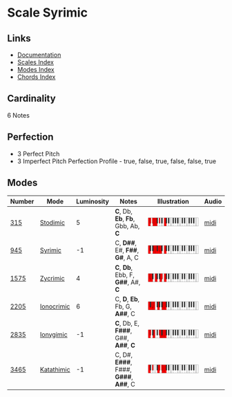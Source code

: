 # Scale Syrimic

## Links

- [Documentation](README.md)
- [Scales Index](Scales.md)
- [Modes Index](Modes.md)
- [Chords Index](Chords.md)

## Cardinality

6 Notes

## Perfection

- 3 Perfect Pitch
- 3 Imperfect Pitch
Perfection Profile - true, false, true, false, false, true

## Modes

| Number | Mode | Luminosity | Notes | Illustration | Audio |
|--------|------|------------|-------|--------------|-------|
| [315](https://ianring.com/musictheory/scales/315) | [Stodimic](ModeStodimic.md) | 5 | **C**, Db, **Eb**, **Fb**, Gbb, Ab, **C** | ![CNaturalStodimic](ModeCNaturalStodimic.png) | [midi](https://github.com/edipermadi/music/blob/main/docs/ModeCNaturalStodimic.mid?raw=true) | 
| [945](https://ianring.com/musictheory/scales/945) | [Syrimic](ModeSyrimic.md) | -1 | C, **D##**, E#, **F##**, **G#**, A, C | ![CNaturalSyrimic](ModeCNaturalSyrimic.png) | [midi](https://github.com/edipermadi/music/blob/main/docs/ModeCNaturalSyrimic.mid?raw=true) | 
| [1575](https://ianring.com/musictheory/scales/1575) | [Zycrimic](ModeZycrimic.md) | 4 | **C**, **Db**, Ebb, F, **G##**, A#, **C** | ![CNaturalZycrimic](ModeCNaturalZycrimic.png) | [midi](https://github.com/edipermadi/music/blob/main/docs/ModeCNaturalZycrimic.mid?raw=true) | 
| [2205](https://ianring.com/musictheory/scales/2205) | [Ionocrimic](ModeIonocrimic.md) | 6 | C, **D**, **Eb**, Fb, G, **A##**, C | ![CNaturalIonocrimic](ModeCNaturalIonocrimic.png) | [midi](https://github.com/edipermadi/music/blob/main/docs/ModeCNaturalIonocrimic.mid?raw=true) | 
| [2835](https://ianring.com/musictheory/scales/2835) | [Ionygimic](ModeIonygimic.md) | -1 | **C**, Db, E, **F###**, G##, **A##**, **C** | ![CNaturalIonygimic](ModeCNaturalIonygimic.png) | [midi](https://github.com/edipermadi/music/blob/main/docs/ModeCNaturalIonygimic.mid?raw=true) | 
| [3465](https://ianring.com/musictheory/scales/3465) | [Katathimic](ModeKatathimic.md) | -1 | C, D#, **E###**, F###, **G###**, **A##**, C | ![CNaturalKatathimic](ModeCNaturalKatathimic.png) | [midi](https://github.com/edipermadi/music/blob/main/docs/ModeCNaturalKatathimic.mid?raw=true) | 
